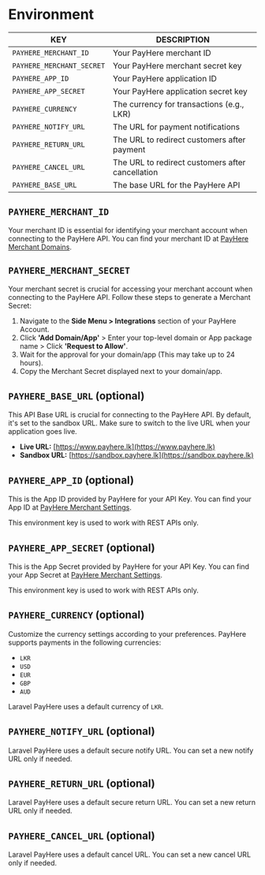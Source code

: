 # Environment

| KEY                       | DESCRIPTION                                      |
|---------------------------|--------------------------------------------------|
| `PAYHERE_MERCHANT_ID`     | Your PayHere merchant ID                         |
| `PAYHERE_MERCHANT_SECRET` | Your PayHere merchant secret key                 |
| `PAYHERE_APP_ID`          | Your PayHere application ID                      |
| `PAYHERE_APP_SECRET`      | Your PayHere application secret key              |
| `PAYHERE_CURRENCY`        | The currency for transactions (e.g., LKR)        |
| `PAYHERE_NOTIFY_URL`      | The URL for payment notifications                |
| `PAYHERE_RETURN_URL`      | The URL to redirect customers after payment      |
| `PAYHERE_CANCEL_URL`      | The URL to redirect customers after cancellation |
| `PAYHERE_BASE_URL`        | The base URL for the PayHere API	                |

## `PAYHERE_MERCHANT_ID`

Your merchant ID is essential for identifying your merchant account when connecting to the PayHere API. You can find your merchant ID at [PayHere Merchant Domains](https://www.payhere.lk/merchant/domains).

## `PAYHERE_MERCHANT_SECRET`

Your merchant secret is crucial for accessing your merchant account when connecting to the PayHere API. Follow these steps to generate a Merchant Secret:

1. Navigate to the **Side Menu > Integrations** section of your PayHere Account.
2. Click **'Add Domain/App'** > Enter your top-level domain or App package name > Click **'Request to Allow'**.
3. Wait for the approval for your domain/app (This may take up to 24 hours).
4. Copy the Merchant Secret displayed next to your domain/app.

## `PAYHERE_BASE_URL` (optional)

This API Base URL is crucial for connecting to the PayHere API. By default, it's set to the sandbox URL. Make sure to switch to the live URL when your application goes live.

- **Live URL:** [https://www.payhere.lk](https://www.payhere.lk)
- **Sandbox URL:** [https://sandbox.payhere.lk](https://sandbox.payhere.lk)

## `PAYHERE_APP_ID` (optional)

This is the App ID provided by PayHere for your API Key. You can find your App ID at [PayHere Merchant Settings](https://sandbox.payhere.lk/merchant/settings).

This environment key is used to work with REST APIs only.

## `PAYHERE_APP_SECRET` (optional)

This is the App Secret provided by PayHere for your API Key. You can find your App Secret at [PayHere Merchant Settings](https://sandbox.payhere.lk/merchant/settings).

This environment key is used to work with REST APIs only.

## `PAYHERE_CURRENCY` (optional)

Customize the currency settings according to your preferences. PayHere supports payments in the following currencies:

- `LKR`
- `USD`
- `EUR`
- `GBP`
- `AUD`

Laravel PayHere uses a default currency of `LKR`.

## `PAYHERE_NOTIFY_URL` (optional)

Laravel PayHere uses a default secure notify URL. You can set a new notify URL only if needed.

## `PAYHERE_RETURN_URL` (optional)

Laravel PayHere uses a default secure return URL. You can set a new return URL only if needed.

## `PAYHERE_CANCEL_URL` (optional)

Laravel PayHere uses a default cancel URL. You can set a new cancel URL only if needed.
